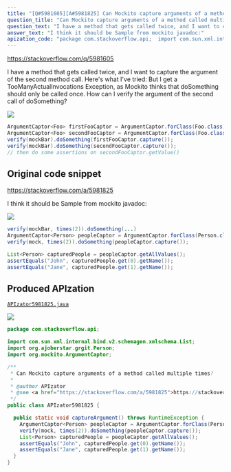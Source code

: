 ```yaml
---
title: "[Q#5981605][A#5981825] Can Mockito capture arguments of a method called multiple times?"
question_title: "Can Mockito capture arguments of a method called multiple times?"
question_text: "I have a method that gets called twice, and I want to capture the argument of the second method call. Here's what I've tried: But I get a TooManyActualInvocations Exception, as Mockito thinks that doSomething should only be called once. How can I verify the argument of the second call of doSomething?"
answer_text: "I think it should be Sample from mockito javadoc:"
apization_code: "package com.stackoverflow.api;  import com.sun.xml.internal.bind.v2.schemagen.xmlschema.List; import org.ajoberstar.grgit.Person; import org.mockito.ArgumentCaptor;  /**  * Can Mockito capture arguments of a method called multiple times?  *  * @author APIzator  * @see <a href=\"https://stackoverflow.com/a/5981825\">https://stackoverflow.com/a/5981825</a>  */ public class APIzator5981825 {    public static void captureArgument() throws RuntimeException {     ArgumentCaptor<Person> peopleCaptor = ArgumentCaptor.forClass(Person.class);     verify(mock, times(2)).doSomething(peopleCaptor.capture());     List<Person> capturedPeople = peopleCaptor.getAllValues();     assertEquals(\"John\", capturedPeople.get(0).getName());     assertEquals(\"Jane\", capturedPeople.get(1).getName());   } }"
---
```


https://stackoverflow.com/q/5981605

I have a method that gets called twice, and I want to capture the argument of the second method call.
Here&#x27;s what I&#x27;ve tried:
But I get a TooManyActualInvocations Exception, as Mockito thinks that doSomething should only be called once.
How can I verify the argument of the second call of doSomething?


<div class="code-logo"><img src="/stackoverflow.png" /></div>

```java
ArgumentCaptor<Foo> firstFooCaptor = ArgumentCaptor.forClass(Foo.class);
ArgumentCaptor<Foo> secondFooCaptor = ArgumentCaptor.forClass(Foo.class);
verify(mockBar).doSomething(firstFooCaptor.capture());
verify(mockBar).doSomething(secondFooCaptor.capture());
// then do some assertions on secondFooCaptor.getValue()
```


## Original code snippet

https://stackoverflow.com/a/5981825

I think it should be
Sample from mockito javadoc:

<div class="code-logo"><img src="/stackoverflow.png" /></div>

```java
verify(mockBar, times(2)).doSomething(...)
ArgumentCaptor<Person> peopleCaptor = ArgumentCaptor.forClass(Person.class);
verify(mock, times(2)).doSomething(peopleCaptor.capture());

List<Person> capturedPeople = peopleCaptor.getAllValues();
assertEquals("John", capturedPeople.get(0).getName());
assertEquals("Jane", capturedPeople.get(1).getName());
```

## Produced APIzation

[`APIzator5981825.java`](https://github.com/pasqualesalza/apization-temp-data/raw/master/search/APIzator5981825.java)

<div class="code-logo"><img src="/apizator.png" /></div>

```java
package com.stackoverflow.api;

import com.sun.xml.internal.bind.v2.schemagen.xmlschema.List;
import org.ajoberstar.grgit.Person;
import org.mockito.ArgumentCaptor;

/**
 * Can Mockito capture arguments of a method called multiple times?
 *
 * @author APIzator
 * @see <a href="https://stackoverflow.com/a/5981825">https://stackoverflow.com/a/5981825</a>
 */
public class APIzator5981825 {

  public static void captureArgument() throws RuntimeException {
    ArgumentCaptor<Person> peopleCaptor = ArgumentCaptor.forClass(Person.class);
    verify(mock, times(2)).doSomething(peopleCaptor.capture());
    List<Person> capturedPeople = peopleCaptor.getAllValues();
    assertEquals("John", capturedPeople.get(0).getName());
    assertEquals("Jane", capturedPeople.get(1).getName());
  }
}

```